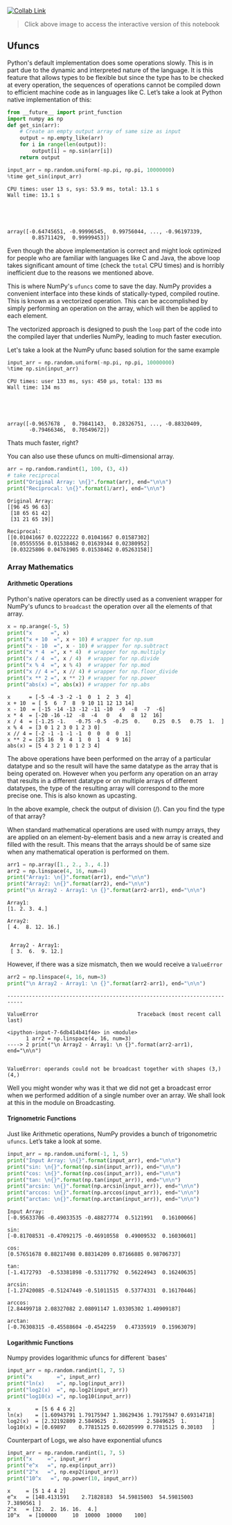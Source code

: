 [![Collab Link](https://miro.medium.com/proxy/1*g_x1-5iYRn-SmdVucceiWw.png)](https://colab.research.google.com/github/Mohitsharma44/ucsl17/blob/master/notebooks/03-02%20Ufuncs.ipynb) 

> Click above image to access the interactive version of this notebook


## Ufuncs
Python's default implementation does some operations slowly. This is in part due to the dynamic and interpreted nature of the language. It is this feature that allows types to be flexible but since the type has to be checked at every operation, the sequences of operations cannot be compiled down to efficient machine code as in languages like C. Let’s take a look at Python native implementation of this:



```python
from __future__ import print_function
import numpy as np
def get_sin(arr):
    # Create an empty output array of same size as input
    output = np.empty_like(arr)
    for i in range(len(output)):
        output[i] = np.sin(arr[i])
    return output
```


```python
input_arr = np.random.uniform(-np.pi, np.pi, 10000000)
%time get_sin(input_arr)
```

    CPU times: user 13 s, sys: 53.9 ms, total: 13.1 s
    Wall time: 13.1 s





    array([-0.64745651, -0.99996545,  0.99756044, ..., -0.96197339,
            0.85711429,  0.99999453])



Even though the above implementation is correct and might look optimized for people who are familiar with languages like C and Java, the above loop takes significant amount of time (check the `total` CPU times) and is horribly inefficient due to the reasons we mentioned above. 

This is where NumPy's `ufuncs` come to save the day. NumPy provides a convenient interface into these kinds of statically-typed, compiled routine. This is known as a vectorized operation. This can be accomplished by simply performing an operation on the array, which will then be applied to each element.

The vectorized approach is designed to push the `loop` part of the code into the compiled layer that underlies NumPy, leading to much faster execution.

Let's take a look at the NumPy ufunc based solution for the same example


```python
input_arr = np.random.uniform(-np.pi, np.pi, 10000000)
%time np.sin(input_arr)
```

    CPU times: user 133 ms, sys: 450 µs, total: 133 ms
    Wall time: 134 ms





    array([-0.9657678 ,  0.79841143,  0.28326751, ..., -0.88320409,
           -0.79466346,  0.70549672])



Thats much faster, right?

You can also use these ufuncs on multi-dimensional array. 


```python
arr = np.random.randint(1, 100, (3, 4))
# take reciprocal
print("Original Array: \n{}".format(arr), end="\n\n")
print("Reciprocal: \n{}".format(1/arr), end="\n\n")
```

    Original Array: 
    [[96 45 96 63]
     [18 65 61 42]
     [31 21 65 19]]
    
    Reciprocal: 
    [[0.01041667 0.02222222 0.01041667 0.01587302]
     [0.05555556 0.01538462 0.01639344 0.02380952]
     [0.03225806 0.04761905 0.01538462 0.05263158]]
    


### Array Mathematics

#### Arithmetic Operations
Python's native operators can be directly used as a convenient wrapper for NumPy's ufuncs to `broadcast` the operation over all the elements of that array.


```python
x = np.arange(-5, 5)
print("x      =", x)
print("x + 10  =", x + 10) # wrapper for np.sum 
print("x - 10  =", x - 10) # wrapper for np.subtract
print("x * 4  =", x * 4)  # wrapper for np.multiply
print("x / 4  =", x / 4)  # wrapper for np.divide
print("x % 4  =", x % 4)  # wrapper for np.mod
print("x // 4 =", x // 4) # wrapper for np.floor_divide
print("x ** 2 =", x ** 2) # wrapper for np.power
print("abs(x) =", abs(x)) # wrapper for np.abs
```

    x      = [-5 -4 -3 -2 -1  0  1  2  3  4]
    x + 10  = [ 5  6  7  8  9 10 11 12 13 14]
    x - 10  = [-15 -14 -13 -12 -11 -10  -9  -8  -7  -6]
    x * 4  = [-20 -16 -12  -8  -4   0   4   8  12  16]
    x / 4  = [-1.25 -1.   -0.75 -0.5  -0.25  0.    0.25  0.5   0.75  1.  ]
    x % 4  = [3 0 1 2 3 0 1 2 3 0]
    x // 4 = [-2 -1 -1 -1 -1  0  0  0  0  1]
    x ** 2 = [25 16  9  4  1  0  1  4  9 16]
    abs(x) = [5 4 3 2 1 0 1 2 3 4]


The above operations have been performed on the array of a particular datatype and so the result will have the same datatype as the array that is being operated on. However when you perform any operation on an array that results in a different datatype or on multiple arrays of different datatypes, the type of the resulting array will correspond to the more precise one. This is also known as upcasting.

In the above example, check the output of division (/). Can you find the type of that array?

When standard mathematical operations are used with numpy arrays, they are applied on an element-by-element basis and a new array is created and filled with the result. This means that the arrays should be of same size when any mathematical operation is performed on them.


```python
arr1 = np.array([1., 2., 3., 4.])
arr2 = np.linspace(4, 16, num=4)
print("Array1: \n{}".format(arr1), end="\n\n")
print("Array2: \n{}".format(arr2), end="\n\n")
print("\n Array2 - Array1: \n {}".format(arr2-arr1), end="\n\n")
```

    Array1: 
    [1. 2. 3. 4.]
    
    Array2: 
    [ 4.  8. 12. 16.]
    
    
     Array2 - Array1: 
     [ 3.  6.  9. 12.]
    


However, if there was a size mismatch, then we would receive a `ValueError`


```python
arr2 = np.linspace(4, 16, num=3)
print("\n Array2 - Array1: \n {}".format(arr2-arr1), end="\n\n")
```


    ---------------------------------------------------------------------------

    ValueError                                Traceback (most recent call last)

    <ipython-input-7-6db414b41f4e> in <module>
          1 arr2 = np.linspace(4, 16, num=3)
    ----> 2 print("\n Array2 - Array1: \n {}".format(arr2-arr1), end="\n\n")
    

    ValueError: operands could not be broadcast together with shapes (3,) (4,) 


Well you might wonder why was it that we did not get a broadcast error when we performed addition of a single number over an array. We shall look at this in the module on Broadcasting.

#### Trignometric Functions
Just like Arithmetic operations, NumPy provides a bunch of trigonometric `ufuncs`. Let’s take a look at some.


```python
input_arr = np.random.uniform(-1, 1, 5)
print("Input Array: \n{}".format(input_arr), end="\n\n")
print("sin: \n{}".format(np.sin(input_arr)), end="\n\n")
print("cos: \n{}".format(np.cos(input_arr)), end="\n\n")
print("tan: \n{}".format(np.tan(input_arr)), end="\n\n")
print("arcsin: \n{}".format(np.arcsin(input_arr)), end="\n\n")
print("arccos: \n{}".format(np.arccos(input_arr)), end="\n\n")
print("arctan: \n{}".format(np.arctan(input_arr)), end="\n\n")
```

    Input Array: 
    [-0.95633706 -0.49033535 -0.48827774  0.5121991   0.16100066]
    
    sin: 
    [-0.81708531 -0.47092175 -0.46910558  0.49009532  0.16030601]
    
    cos: 
    [0.57651678 0.88217498 0.88314209 0.87166885 0.98706737]
    
    tan: 
    [-1.4172793  -0.53381898 -0.53117792  0.56224943  0.16240635]
    
    arcsin: 
    [-1.27420085 -0.51247449 -0.51011515  0.53774331  0.16170446]
    
    arccos: 
    [2.84499718 2.08327082 2.08091147 1.03305302 1.40909187]
    
    arctan: 
    [-0.76308315 -0.45588604 -0.4542259   0.47335919  0.15963079]
    


#### Logarithmic Functions
Numpy provides logarithmic ufuncs for different `bases'


```python
input_arr = np.random.randint(1, 7, 5)
print("x        =", input_arr)
print("ln(x)    =", np.log(input_arr))
print("log2(x)  =", np.log2(input_arr))
print("log10(x) =", np.log10(input_arr))
```

    x        = [5 6 4 6 2]
    ln(x)    = [1.60943791 1.79175947 1.38629436 1.79175947 0.69314718]
    log2(x)  = [2.32192809 2.5849625  2.         2.5849625  1.        ]
    log10(x) = [0.69897    0.77815125 0.60205999 0.77815125 0.30103   ]


Counterpart of Logs, we also have exponential ufuncs


```python
input_arr = np.random.randint(1, 7, 5)
print("x     =", input_arr)
print("e^x   =", np.exp(input_arr))
print("2^x   =", np.exp2(input_arr))
print("10^x   =", np.power(10, input_arr))
```

    x     = [5 1 4 4 2]
    e^x   = [148.4131591    2.71828183  54.59815003  54.59815003   7.3890561 ]
    2^x   = [32.  2. 16. 16.  4.]
    10^x   = [100000     10  10000  10000    100]

